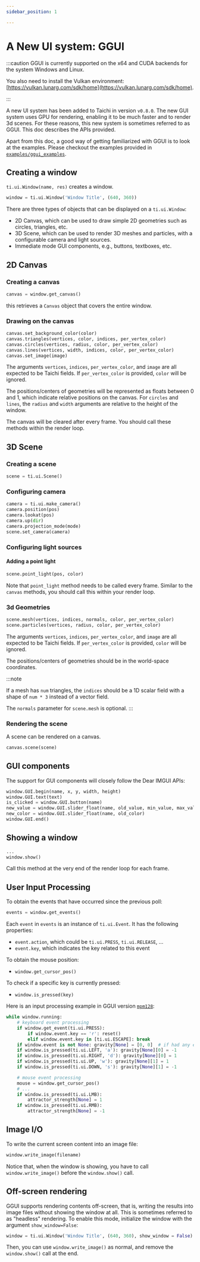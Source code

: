 ```yaml
---
sidebar_position: 1

---
```


# A New UI system: GGUI

:::caution
GGUI is currently supported on the x64 and CUDA backends for the system Windows and Linux.

You also need to install the Vulkan environment: [https://vulkan.lunarg.com/sdk/home](https://vulkan.lunarg.com/sdk/home).

:::

A new UI system has been added to Taichi in version `v0.8.0`. The new GUI system uses GPU for rendering, enabling it to be much faster and to render 3d scenes. For these reasons, this new system is sometimes referred to as GGUI. This doc describes the APIs provided.

Apart from this doc, a good way of getting familiarized with GGUI is to look at the examples. Please checkout the examples provided in  [`examples/ggui_examples`](https://github.com/taichi-dev/taichi/tree/master/examples/ggui_examples).

## Creating a window

`ti.ui.Window(name, res)` creates a window.

```python
window = ti.ui.Window('Window Title', (640, 360))
```

There are three types of objects that can be displayed on a `ti.ui.Window`:

* 2D Canvas, which can be used to draw simple 2D geometries such as circles, triangles, etc.
* 3D Scene, which can be used to render 3D meshes and particles, with a configurable camera and light sources.
* Immediate mode GUI components, e.g., buttons, textboxes, etc.

## 2D Canvas

### Creating a canvas

```python
canvas = window.get_canvas()
```
this retrieves a `Canvas` object that covers the entire window.

### Drawing on the canvas

```python
canvas.set_background_color(color)
canvas.triangles(vertices, color, indices, per_vertex_color)
canvas.circles(vertices, radius, color, per_vertex_color)
canvas.lines(vertices, width, indices, color, per_vertex_color)
canvas.set_image(image)
```

The arguments `vertices`, `indices`, `per_vertex_color`, and `image` are all expected to be Taichi fields. If `per_vertex_color` is provided, `color` will be ignored.

The positions/centers of geometries will be represented as floats between 0 and 1, which indicate relative positions on the canvas. For `circles` and `lines`, the `radius` and `width` arguments are relative to the height of the window.

The canvas will be cleared after every frame. You should call these methods within the render loop.


## 3D Scene

### Creating a scene
```python
scene = ti.ui.Scene()
```
### Configuring camera
```python
camera = ti.ui.make_camera()
camera.position(pos)
camera.lookat(pos)
camera.up(dir)
camera.projection_mode(mode)
scene.set_camera(camera)
```


### Configuring light sources
#### Adding a point light
```python
scene.point_light(pos, color)
```
Note that `point_light` method needs to be called every frame. Similar to the `canvas` methods, you should call this within your render loop.


### 3d Geometries
```python
scene.mesh(vertices, indices, normals, color, per_vertex_color)
scene.particles(vertices, radius, color, per_vertex_color)
```

The arguments `vertices`, `indices`, `per_vertex_color`, and `image` are all expected to be Taichi fields. If `per_vertex_color` is provided, `color` will be ignored.

The positions/centers of geometries should be in the world-space coordinates.

:::note

If a mesh has `num` triangles, the `indices` should be a 1D scalar field with a shape of `num * 3` instead of a vector field.

The `normals` parameter for `scene.mesh` is optional.
:::


### Rendering the scene
A scene can be rendered on a canvas.
```python
canvas.scene(scene)
```

## GUI components

The support for GUI components will closely follow the Dear IMGUI APIs:

```python
window.GUI.begin(name, x, y, width, height)
window.GUI.text(text)
is_clicked = window.GUI.button(name)
new_value = window.GUI.slider_float(name, old_value, min_value, max_value)
new_color = window.GUI.slider_float(name, old_color)
window.GUI.end()
```

## Showing a window

```python
...
window.show()
```
Call this method at the very end of the render loop for each frame.

## User Input Processing
To obtain the events that have occurred since the previous poll:

```python
events = window.get_events()
```

Each `event` in `events` is an instance of `ti.ui.Event`. It has the following properties:
* `event.action`, which could be `ti.ui.PRESS`, `ti.ui.RELEASE`, ...
* `event.key`, which indicates the key related to this event

To obtain the mouse position:
* `window.get_cursor_pos()`

To check if a specific key is currently pressed:
* `window.is_pressed(key)`



Here is an input processing example in GGUI version [`mpm128`](https://github.com/taichi-dev/taichi/blob/master/examples/ggui_examples/mpm128_ggui.py):

```python
while window.running:
    # keyboard event processing
    if window.get_event(ti.ui.PRESS):
        if window.event.key == 'r': reset()
        elif window.event.key in [ti.ui.ESCAPE]: break
    if window.event is not None: gravity[None] = [0, 0]  # if had any event
    if window.is_pressed(ti.ui.LEFT, 'a'): gravity[None][0] = -1
    if window.is_pressed(ti.ui.RIGHT, 'd'): gravity[None][0] = 1
    if window.is_pressed(ti.ui.UP, 'w'): gravity[None][1] = 1
    if window.is_pressed(ti.ui.DOWN, 's'): gravity[None][1] = -1

    # mouse event processing
    mouse = window.get_cursor_pos()
    # ...
    if window.is_pressed(ti.ui.LMB):
        attractor_strength[None] = 1
    if window.is_pressed(ti.ui.RMB):
        attractor_strength[None] = -1
```


## Image I/O

To write the current screen content into an image file:

```python
window.write_image(filename)
```

Notice that, when the window is showing, you have to call `window.write_image()` before the `window.show()` call.


## Off-screen rendering

GGUI supports rendering contents off-screen, that is, writing the results into image files without showing the window at all. This is sometimes referred to as "headless" rendering. To enable this mode, initialize the window with the argument `show_window=False`:

```python
window = ti.ui.Window('Window Title', (640, 360), show_window = False)
```
Then, you can use `window.write_image()` as normal, and remove the `window.show()` call at the end.
